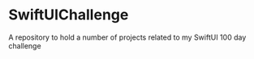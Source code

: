 # SwiftUIChallenge
A repository to hold a number of projects related to my SwiftUI 100 day challenge
